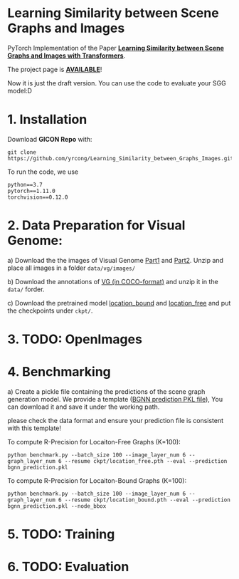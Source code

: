 # Learning Similarity between Scene Graphs and Images
PyTorch Implementation of the Paper [**Learning Similarity between Scene Graphs and Images with Transformers**](https://arxiv.org/abs/2304.00590).

The project page is [**AVAILABLE**](https://yrcong.github.io/gicon/)!

Now it is just the draft version. You can use the code to evaluate your SGG model:D

# 1. Installation
Download **GICON Repo** with:
```
git clone https://github.com/yrcong/Learning_Similarity_between_Graphs_Images.git
```

To run the code, we use 
```
python==3.7
pytorch==1.11.0
torchvision==0.12.0 
```
# 2. Data Preparation for Visual Genome:
a) Download the the images of Visual Genome [Part1](https://cs.stanford.edu/people/rak248/VG_100K_2/images.zip) and [Part2](https://cs.stanford.edu/people/rak248/VG_100K_2/images2.zip). Unzip and place all images in a folder ```data/vg/images/```

b) Download the annotations of [VG (in COCO-format)](https://drive.google.com/file/d/1aGwEu392DiECGdvwaYr-LgqGLmWhn8yD/view?usp=sharing) and unzip it in the ```data/``` forder.

c) Download the pretrained model [location_bound](https://cloud.tnt.uni-hannover.de/index.php/s/RHRbbrPMDboFbKF) and [location_free](https://cloud.tnt.uni-hannover.de/index.php/s/EdKTbTCLCKbPNoS) and put the checkpoints under ```ckpt/```.

# 3. TODO: OpenImages
# 4. Benchmarking
a) Create a pickle file containing the predictions of the scene graph generation model. We provide a template ([BGNN prediction PKL file](https://cloud.tnt.uni-hannover.de/index.php/s/w3jeKgJg62g8e5W)), 
You can download it and save it under the working path.

please check the data format and ensure your prediction file is consistent with this template!

To compute R-Precision for Locaiton-Free Graphs (K=100):
```
python benchmark.py --batch_size 100 --image_layer_num 6 --graph_layer_num 6 --resume ckpt/location_free.pth --eval --prediction bgnn_prediction.pkl
```

To compute R-Precision for Locaiton-Bound Graphs (K=100):
```
python benchmark.py --batch_size 100 --image_layer_num 6 --graph_layer_num 6 --resume ckpt/location_bound.pth --eval --prediction bgnn_prediction.pkl --node_bbox
```

# 5. TODO: Training
# 6. TODO: Evaluation

